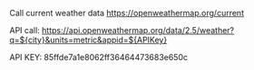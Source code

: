 Call current weather data
https://openweathermap.org/current

API call:
https://api.openweathermap.org/data/2.5/weather?q=${city}&units=metric&appid=${APIKey}

API KEY:
85ffde7a1e8062ff36464473683e650c